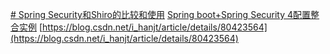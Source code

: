 [# Spring Security和Shiro的比较和使用](https://blog.csdn.net/hjiacheng/article/details/81150815)
[Spring boot+Spring Security 4配置整合实例](https://blog.csdn.net/code__code/article/details/53885510)
[https://blog.csdn.net/i_hanjt/article/details/80423564](https://blog.csdn.net/i_hanjt/article/details/80423564)
<!--stackedit_data:
eyJoaXN0b3J5IjpbMjM1ODU5ODYyXX0=
-->